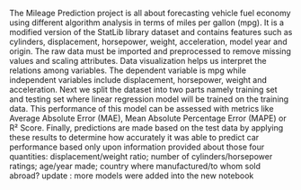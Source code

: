 The Mileage Prediction project is all about forecasting vehicle fuel economy using different algorithm analysis in terms of miles per gallon (mpg). It is a modified version of the StatLib library dataset and contains features such as cylinders, displacement, horsepower, weight, acceleration, model year and origin. The raw data must be imported and preprocessed to remove missing values and scaling attributes. Data visualization helps us interpret the relations among variables. The dependent variable is mpg while independent variables include displacement, horsepower, weight and acceleration. Next we split the dataset into two parts namely training set and testing set where linear regression model will be trained on the training data. This performance of this model can be assessed with metrics like Average Absolute Error (MAE), Mean Absolute Percentage Error (MAPE) or R² Score. Finally, predictions are made based on the test data by applying these results to determine how accurately it was able to predict car performance based only upon information provided about those four quantities: displacement/weight ratio; number of cylinders/horsepower ratings; age/year made; country where manufactured/to whom sold abroad?
update : more models were added into the new notebook

